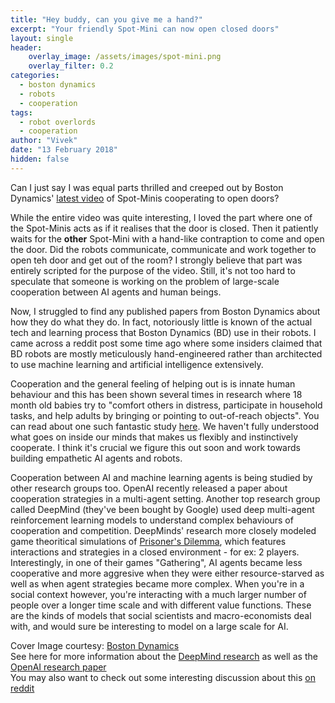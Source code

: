 ```yaml
---
title: "Hey buddy, can you give me a hand?"
excerpt: "Your friendly Spot-Mini can now open closed doors"
layout: single
header:
    overlay_image: /assets/images/spot-mini.png
    overlay_filter: 0.2
categories:
  - boston dynamics
  - robots
  - cooperation
tags:
  - robot overlords
  - cooperation
author: "Vivek"
date: "13 February 2018"
hidden: false
---
```


Can I just say I was equal parts thrilled and creeped out by Boston Dynamics' [latest video](https://youtu.be/fUyU3lKzoio) of Spot-Minis cooperating to open doors? 

While the entire video was quite interesting, I loved the part where one of the Spot-Minis acts as if it realises that the door is closed. Then it patiently waits for the **other** Spot-Mini with a hand-like contraption to come and open the door. Did the robots communicate, communicate and work together to open teh door and get out of the room? I strongly believe that part was entirely scripted for the purpose of the video. Still, it's not too hard to speculate that someone is working on the problem of large-scale cooperation between AI agents and human beings. 

Now, I struggled to find any published papers from Boston Dynamics about how they do what they do. In fact, notoriously little is known of the actual tech and learning process that Boston Dynamics (BD) use in their robots. I came across a reddit post some time ago where some insiders claimed that BD robots are mostly meticulously hand-engineered rather than architected to use machine learning and artificial intelligence extensively. 

Cooperation and the general feeling of helping out is is innate human behaviour and this has been shown several times in research where 18 month old babies try to "comfort others in distress, participate in household tasks, and help adults by bringing or pointing to out-of-reach objects". You can read about one such fantastic study [here](https://www.ncbi.nlm.nih.gov/pubmed/16513986/). We haven't fully understood what goes on inside our minds that makes us flexibly and instinctively cooperate. I think it's crucial we figure this out soon and work towards building empathetic AI agents and robots.

Cooperation between AI and machine learning agents is being studied by other research groups too. OpenAI recently released a paper about cooperation strategies in a multi-agent setting. Another top research group called DeepMind (they've been bought by Google) used deep multi-agent reinforcement learning models to understand complex behaviours of cooperation and competition. DeepMinds' research more closely modeled game theoritical simulations of [Prisoner's Dilemma](https://en.wikipedia.org/wiki/Prisoner%27s_dilemma), which features interactions and strategies in a closed environment - for ex: 2 players. Interestingly, in one of their games "Gathering", AI agents became less cooperative and more aggresive when they were either resource-starved as well as when agent strategies became more complex. When you're in a social context however, you're interacting with a much larger number of people over a longer time scale and with different value functions. These are the kinds of models that  social scientists and macro-economists deal with, and would sure be interesting to model on a large scale for AI.

Cover Image courtesy: [Boston Dynamics](https://www.bostondynamics.com/spot-mini) <br>
See here for more information about the [DeepMind research](https://deepmind.com/blog/understanding-agent-cooperation/) as well as the [OpenAI research paper](https://arxiv.org/abs/1706.02275) <br>
You may also want to check out some interesting discussion about this [on reddit](https://www.reddit.com/r/mechanical_gifs/comments/7x3m3r/hey_buddy_can_you_give_me_a_hand_boston_dynamics/)